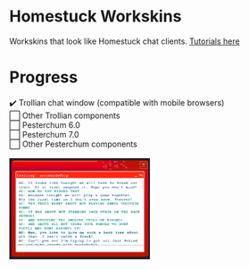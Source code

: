 
# Homestuck Workskins
Workskins that look like Homestuck chat clients. <a href="https://archiveofourown.org/works/51789649/chapters/130933444">Tutorials here</a>
# Progress
✔️ Trollian chat window (compatible with mobile browsers)<br>
⬜ Other Trollian components<br>
⬜ Pesterchum 6.0<br>
⬜ Pesterchum 7.0<br>
⬜ Other Pesterchum components<br>
<br>
<img src="screenshot.png" width="50%">
